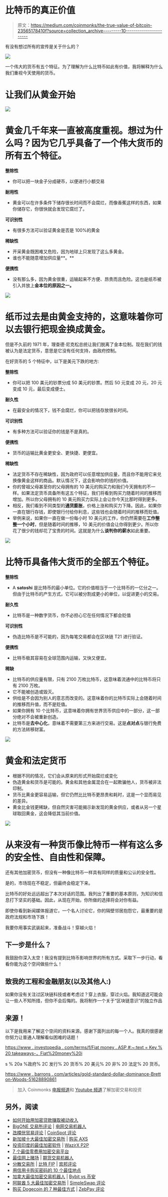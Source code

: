 # 比特币的真正价值

> 原文：<https://medium.com/coinmonks/the-true-value-of-bitcoin-23565178410f?source=collection_archive---------10----------------------->

有没有想过所有的宣传是关于什么的？

![](img/2eb12f3a104dafe2df438836c4920d8b.png)

一个伟大的货币有五个特征。为了理解为什么比特币如此有价值，我将解释为什么我们重视今天使用的货币。

# **让我们从黄金开始**

![](img/677dfeffcaa31a0d287ef68901f77748.png)

# **黄金几千年来一直被高度重视。想过为什么吗？因为它几乎具备了一个伟大货币的所有五个特征。**

**整除性**

*   你可以把一块金子分成硬币，以便进行小额交易

**耐用性**

*   黄金可以在许多条件下储存很长时间而不会腐烂，而像香蕉这样的东西，如果你储存它，你很快就会发现它腐烂了。

**可识别性**

*   有很多方法可以验证黄金是否是 100%的黄金

**稀缺性**

*   开采黄金既困难又危险，因为地球上只发现了这么多黄金。
*   谁也不能随意增加供应量**。**

**便携性**

*   没有那么多，因为黄金很重，运输起来不方便、昂贵而且危险。这也是纸币被引入并放上**金本位的原因之一。**

![](img/68b37ce64c9422b54556ad5b66caf7ff.png)

# 纸币过去是由黄金支持的，这意味着你可以去银行把现金换成黄金。

但是不久前的 1971 年，理查德·尼克松总统让我们脱离了金本位制。现在我们的钱被认为是法定货币，意思是它没有任何支持，由政府控制。

在好货币的 5 个特征中，以下是美元下跌的地方:

**整除性**

*   你可以把 100 美元的钞票分成 50 美元的钞票。然后 50 元变成 20 元，20 元变成 10 元，最后变成便士。

**耐久性**

*   在最安全的情况下，钱不会腐烂，你可以把钱存放很长时间。

**可识别性**

*   有多种方法可以验证你的钱是不是真的。

**便携性**

*   货币的运输比黄金更安全、更快捷、更便宜。

**稀缺性**

*   法定货币不存在稀缺性，因为政府可以任意增加供应量，而且你不能用它来兑换像黄金这样的商品。默认情况下，这会影响你的钱的价值。
*   你的曾祖父母甚至你的父母拥有的 10 美元的购买力和我们今天拥有的不一样。如果法定货币具备所有这五个特征，我们将看到购买力随着时间的推移而增加。所以你父母拥有的 10 美元购买力实际上会让你今天比那时得到更多。
*   相反，我们看到不同类型的**通货膨胀**，价格上涨和购买力下降。因此，如果你一直在银行存钱，即使银行付给你利息，这些钱也会随着时间的推移而贬值。
*   举例来说，如果你一直在做一份每小时 10 美元的工作，你仍然需要在**工作整整一个小时**，但是随着时间的推移，10 美元的价值会让你得到更少。所以你花了很少的钱却花了宝贵的时间。这就是为什么**谈判你的薪水**如此重要。

![](img/b3cc2295def526f61378f2dffb9838e9.png)

# **比特币具备伟大货币的全部五个特征。**

**整除性**

*   A **satoshi** 是比特币的最小单位。它的价值相当于一个比特币的一亿分之一。但由于比特币的产生方式，它可以被分割成更小的单位，以促进更小的交易。

**耐久性**

*   比特币是一种数字货币，你不必担心它在任何情况下都会贬值

**可识别性**

*   伪造比特币是不可能的，因为每笔交易都会在区块链 T21 进行验证。

**便携性**

*   比特币极其容易在全球范围内运输，又快又便宜。

**稀缺**

*   比特币的供应量有限，只有 2100 万枚比特币，这意味着流通中的比特币将只有 2100 万枚。
*   它不能被创造或毁灭。
*   供给是不会因为别人的意志而改变的。这意味着你的比特币实际上会随着时间的推移而升值，而不是贬值。
*   如果你拥有 10 个比特币，这意味着你拥有世界货币供应中的一部分，这一部分绝对不会被重新创造。
*   比特币是**去中心化**，意味着不需要第三方来进行交易。这是**点对点**与银行免费的方法转移财富。

![](img/8864a310dad7afe63f6388387e31ea77.png)

# **黄金和法定货币**

*   根据不同的情况，它们会从原来的形式开始腐烂或变化
*   伪造黄金和货币是可能的。黄金和其他金属混合在一起欺骗他人，货币被非法印制。
*   货币比黄金更容易运输，但它仍然比比特币更昂贵和耗时，这是一个显而易见的差异。
*   黄金比金钱更稀缺，但自然灾害可能揭示新发现的黄金供应，或者从另一个星球取回黄金，这会降低其当前价值。

![](img/2eb12f3a104dafe2df438836c4920d8b.png)

# **从来没有一种货币像比特币一样有这么多的安全性、自由性和保障。**

还有其他加密货币，但没有一种像比特币一样具有同样的质量和公认的安全性。

是的，市场现在不稳定，但最终会稳定下来。

比特币的好处远远超出了本次对话的范围。我列出了重要的基本原则，为知识和信息打下坚实的基础。因此，从现在开始，你所做的选择将会对你有益。

即使你看到新闻媒体报道它，一个名人讨论它，你的隔壁邻居抱怨它，最重要的是政府法规和市场下跌！

我要你用事实武装起来，准备战斗！穿越火焰！

## **下一步是什么？**

我鼓励你深入太空！我没有提到比特币影响世界的所有方式。采取下一步行动，看看你能为这个空间做些什么！

## **致我的工程和金融朋友(以及其他人:)**

如果你没有关注过区块链科技或者考虑过？穿上衣服，穿过火焰。我知道这可能会让一些人不知所措，但你不会后悔的。我将制作一个关于“区块链意识”的独立作品

## **来源！**

以下是我用来了解这个空间的资料来源。感谢下面列出的每一个人。我真的很感谢你努力让普通人理解看似困难的话题！

[https://www . investopedia . com/terms/f/Fiat money . ASP #:~:text = Key % 20 takeaways-，Fiat%20money%20i](https://www.investopedia.com/terms/f/fiatmoney.asp#:~:text=Key%20Takeaways-,Fiat%20money%20is%20a%20government%2Dissued%20currency%20that%20is%20not,U.S.%20dollar%2C%20are%20fiat%20currencies)

s % 20a %政府% 2C 发行% 20 货币% 20 美元% 20 非% 20 法定% 20 货币。

[https://www . barrons . com/articles/gold-standard-dollar-dominance-Brett on-Woods-51628890861](https://www.barrons.com/articles/gold-standard-dollar-dominance-bretton-woods-51628890861)

> 加入 Coinmonks [电报频道](https://t.me/coincodecap)和 [Youtube 频道](https://www.youtube.com/c/coinmonks/videos)了解加密交易和投资

## 另外，阅读

*   [如何开始用加密贷款赚取被动收入](https://coincodecap.com/passive-income-crypto-lending)
*   [BigONE 交易所评论](/coinmonks/bigone-exchange-review-64705d85a1d4) | [电网交易机器人](https://coincodecap.com/grid-trading)
*   [氹欞侊贸易评论](https://coincodecap.com/anny-trade-review) | [CoinSpot 评论](https://coincodecap.com/coinspot-review)
*   [新加坡十大最佳加密交易所](https://coincodecap.com/crypto-exchange-in-singapore) | [购买 AXS](https://coincodecap.com/buy-axs-token)
*   [投资印度的最佳加密软件](https://coincodecap.com/best-crypto-to-invest-in-india-in-2021) | [WazirX P2P](https://coincodecap.com/wazirx-p2p)
*   [7 个最佳零费用加密交易平台](https://coincodecap.com/zero-fee-crypto-exchanges)
*   [最佳网上赌场](https://coincodecap.com/best-online-casinos) | [期货交易机器人](/coinmonks/futures-trading-bots-5a282ccee3f5)
*   [分散交易所](https://coincodecap.com/what-are-decentralized-exchanges) | [比特 FIP](https://coincodecap.com/bitbns-fip) | [宾邦评论](https://coincodecap.com/bingbon-review)
*   [用信用卡购买密码的 10 个最佳地点](https://coincodecap.com/buy-crypto-with-credit-card)
*   [加拿大最佳加密交易机器人](https://coincodecap.com/5-best-crypto-trading-bots-in-canada) | [Bybit vs 币安](https://coincodecap.com/bybit-binance-moonxbt)
*   [阿联酋 5 大最佳加密交易所](https://coincodecap.com/best-crypto-exchanges-in-uae) | [SimpleSwap 评论](https://coincodecap.com/simpleswap-review)
*   [购买 Dogecoin 的 7 种最佳方式](https://coincodecap.com/ways-to-buy-dogecoin) | [ZebPay 评论](https://coincodecap.com/zebpay-review)